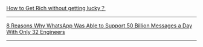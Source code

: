 

[How to Get Rich without getting lucky？](https://github.com/shyan1/Aloha/discussions/1)

---

[8 Reasons Why WhatsApp Was Able to Support 50 Billion Messages a Day With Only 32 Engineers](https://github.com/shyan1/Aloha/discussions/36)

---
